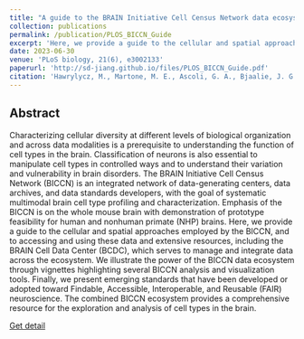 ```yaml
---
title: "A guide to the BRAIN Initiative Cell Census Network data ecosystem"
collection: publications
permalink: /publication/PLOS_BICCN_Guide
excerpt: 'Here, we provide a guide to the cellular and spatial approaches employed by the BICCN, and to accessing and using these data and extensive resources, including the BRAIN Cell Data Center (BCDC), which serves to manage and integrate data across the ecosystem.'
date: 2023-06-30
venue: 'PLoS biology, 21(6), e3002133'
paperurl: 'http://sd-jiang.github.io/files/PLOS_BICCN_Guide.pdf'
citation: 'Hawrylycz, M., Martone, M. E., Ascoli, G. A., Bjaalie, J. G., Dong, H. W., Ghosh, S. S., ... & Zingg, B. (2023). A guide to the BRAIN Initiative Cell Census Network data ecosystem. PLoS biology, 21(6), e3002133.'
---
```

## Abstract
Characterizing cellular diversity at different levels of biological organization and across data modalities is a prerequisite to understanding the function of cell types in the brain. Classification of neurons is also essential to manipulate cell types in controlled ways and to understand their variation and vulnerability in brain disorders. The BRAIN Initiative Cell Census Network (BICCN) is an integrated network of data-generating centers, data archives, and data standards developers, with the goal of systematic multimodal brain cell type profiling and characterization. Emphasis of the BICCN is on the whole mouse brain with demonstration of prototype feasibility for human and nonhuman primate (NHP) brains. Here, we provide a guide to the cellular and spatial approaches employed by the BICCN, and to accessing and using these data and extensive resources, including the BRAIN Cell Data Center (BCDC), which serves to manage and integrate data across the ecosystem. We illustrate the power of the BICCN data ecosystem through vignettes highlighting several BICCN analysis and visualization tools. Finally, we present emerging standards that have been developed or adopted toward Findable, Accessible, Interoperable, and Reusable (FAIR) neuroscience. The combined BICCN ecosystem provides a comprehensive resource for the exploration and analysis of cell types in the brain.

[Get detail](http://sd-jiang.github.io/files/PLOS_BICCN_Guide.pdf)
